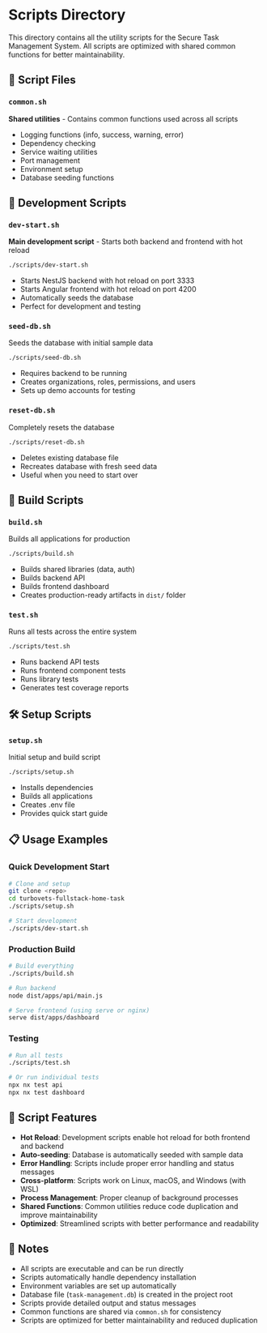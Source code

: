 # Scripts Directory

This directory contains all the utility scripts for the Secure Task Management System. All scripts are optimized with shared common functions for better maintainability.

## 📁 Script Files

### `common.sh`
**Shared utilities** - Contains common functions used across all scripts
- Logging functions (info, success, warning, error)
- Dependency checking
- Service waiting utilities
- Port management
- Environment setup
- Database seeding functions

## 🚀 Development Scripts

### `dev-start.sh`
**Main development script** - Starts both backend and frontend with hot reload
```bash
./scripts/dev-start.sh
```
- Starts NestJS backend with hot reload on port 3333
- Starts Angular frontend with hot reload on port 4200
- Automatically seeds the database
- Perfect for development and testing

### `seed-db.sh`
Seeds the database with initial sample data
```bash
./scripts/seed-db.sh
```
- Requires backend to be running
- Creates organizations, roles, permissions, and users
- Sets up demo accounts for testing

### `reset-db.sh`
Completely resets the database
```bash
./scripts/reset-db.sh
```
- Deletes existing database file
- Recreates database with fresh seed data
- Useful when you need to start over

## 🔨 Build Scripts

### `build.sh`
Builds all applications for production
```bash
./scripts/build.sh
```
- Builds shared libraries (data, auth)
- Builds backend API
- Builds frontend dashboard
- Creates production-ready artifacts in `dist/` folder

### `test.sh`
Runs all tests across the entire system
```bash
./scripts/test.sh
```
- Runs backend API tests
- Runs frontend component tests
- Runs library tests
- Generates test coverage reports

## 🛠️ Setup Scripts

### `setup.sh`
Initial setup and build script
```bash
./scripts/setup.sh
```
- Installs dependencies
- Builds all applications
- Creates .env file
- Provides quick start guide

## 📋 Usage Examples

### Quick Development Start
```bash
# Clone and setup
git clone <repo>
cd turbovets-fullstack-home-task
./scripts/setup.sh

# Start development
./scripts/dev-start.sh
```

### Production Build
```bash
# Build everything
./scripts/build.sh

# Run backend
node dist/apps/api/main.js

# Serve frontend (using serve or nginx)
serve dist/apps/dashboard
```

### Testing
```bash
# Run all tests
./scripts/test.sh

# Or run individual tests
npx nx test api
npx nx test dashboard
```

## 🔧 Script Features

- **Hot Reload**: Development scripts enable hot reload for both frontend and backend
- **Auto-seeding**: Database is automatically seeded with sample data
- **Error Handling**: Scripts include proper error handling and status messages
- **Cross-platform**: Scripts work on Linux, macOS, and Windows (with WSL)
- **Process Management**: Proper cleanup of background processes
- **Shared Functions**: Common utilities reduce code duplication and improve maintainability
- **Optimized**: Streamlined scripts with better performance and readability

## 📝 Notes

- All scripts are executable and can be run directly
- Scripts automatically handle dependency installation
- Environment variables are set up automatically
- Database file (`task-management.db`) is created in the project root
- Scripts provide detailed output and status messages
- Common functions are shared via `common.sh` for consistency
- Scripts are optimized for better maintainability and reduced duplication

